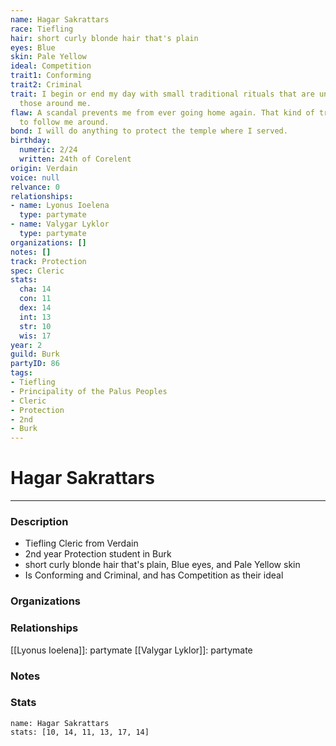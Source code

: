 ```yaml
---
name: Hagar Sakrattars
race: Tiefling
hair: short curly blonde hair that's plain
eyes: Blue
skin: Pale Yellow
ideal: Competition
trait1: Conforming
trait2: Criminal
trait: I begin or end my day with small traditional rituals that are unfamiliar to
  those around me.
flaw: A scandal prevents me from ever going home again. That kind of trouble seems
  to follow me around.
bond: I will do anything to protect the temple where I served.
birthday:
  numeric: 2/24
  written: 24th of Corelent
origin: Verdain
voice: null
relvance: 0
relationships:
- name: Lyonus Ioelena
  type: partymate
- name: Valygar Lyklor
  type: partymate
organizations: []
notes: []
track: Protection
spec: Cleric
stats:
  cha: 14
  con: 11
  dex: 14
  int: 13
  str: 10
  wis: 17
year: 2
guild: Burk
partyID: 86
tags:
- Tiefling
- Principality of the Palus Peoples
- Cleric
- Protection
- 2nd
- Burk
---
```

# Hagar Sakrattars
---
### Description
- Tiefling Cleric from Verdain
- 2nd year Protection student in Burk
- short curly blonde hair that's plain, Blue eyes, and Pale Yellow skin
- Is Conforming and Criminal, and has Competition as their ideal

### Organizations

### Relationships
[[Lyonus Ioelena]]: partymate
[[Valygar Lyklor]]: partymate

### Notes

### Stats
```statblock
name: Hagar Sakrattars
stats: [10, 14, 11, 13, 17, 14]
```
